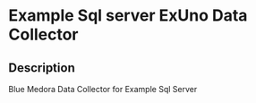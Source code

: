 # Example Sql server ExUno Data Collector

## Description
Blue Medora Data Collector for Example Sql Server
